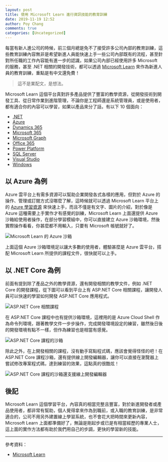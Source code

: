 ```yaml
---
layout: post
title: 使用 Microsoft Learn 進行資訊技能的教育訓練
date: 2019-11-19 12:52
author: Poy Chang
comments: true
categories: [Uncategorized]
---
```


每當有新人進公司的時候，前三個月總是免不了接受許多公司內部的教育訓練，這些教育訓練內容無非是希望新進人員能快速上手一些公司內部既有的流程，甚至針對所任職的工作內容能有進一步的認識，如果公司內部已經使用許多 Microsoft 的服務，甚至 .NET 相關的開發技術，都可以透過 [Microsoft Learn](https://docs.microsoft.com/zh-tw/learn/) 來作為新進人員的教育訓練，重點是有中文還免費！

>這不是業配文，是想法。

Microsoft Learn 這個平台真對許多產品提供了豐富的教學資源，從開發技術到開發工具、從日常作業到進階管理，不論你是工程師還是系統管理員，或是使用者，都有適合你的內容可以學習，如果以產品來分了話，有以下 10 個面向：

- [.NET](https://docs.microsoft.com/zh-tw/learn/browse/?products=dotnet)
- [Azure](https://docs.microsoft.com/zh-tw/learn/browse/?products=azure)
- [Dynamics 365](https://docs.microsoft.com/zh-tw/learn/browse/?products=dynamics)
- [Microsoft 365](https://docs.microsoft.com/zh-tw/learn/browse/?products=m365)
- [Microsoft Graph](https://docs.microsoft.com/zh-tw/learn/browse/?products=ms-graph)
- [Office 365](https://docs.microsoft.com/zh-tw/learn/browse/?products=office)
- [Power Platform](https://docs.microsoft.com/zh-tw/learn/browse/?products=power-platform)
- [SQL Server](https://docs.microsoft.com/zh-tw/learn/browse/?products=sql-server)
- [Visual Studio](https://docs.microsoft.com/zh-tw/learn/browse/?products=vs)
- [Windows](https://docs.microsoft.com/zh-tw/learn/browse/?products=windows)

## 以 Azure 為例

Azure 雲平台上有需多資源可以幫助企業開發各式各樣的應用，但對於 Azure 的操作、管理或訂閱方式沒哪麼了解，這時候就可以透過 Microsoft Learn 平台上的 [Azure 學習資源](https://docs.microsoft.com/zh-tw/learn/browse/?products=azure) 來快速上手，而且不僅是有文字、圖片的介紹，對於像是 Azure 這種需要上手實作才有感覺的訓練，Microsoft Learn 上面還提供 Azure 沙箱給使用者操作，在部分學習模組中，你可以直接建立 Azure 沙箱環境，然後實際操作看看，你甚麼都不用輸入，只要有 Microsoft 帳號就好了。

![Microsoft Learn 的 Azure 沙箱](https://i.imgur.com/u2yEFqG.png)

上面這個 Azure 沙箱環境足以讓大多數的使用者，體驗甚麼是 Azure 雲平台，搭配 Microsoft Learn 所提供的課程文件，很快就可以上手。

## 以 .NET Core 為例

前面有提到除了產品之外的教學資源，還有開發相關的教學文件，例如 .NET Core 的開發課程，從下圖可以看到平台上有 ASP.NET Core 相關課程，讓開發人員可以快速的學習如何開發 ASP.NET Core 應用程式。

![ASP.NET Core 相關課程](https://i.imgur.com/0bjN0FL.png)

在 ASP.NET Core 課程中也有提供沙箱環境，這裡用的是 Azure Cloud Shell 作為命令列環境，跟著教學文件一步步操作，完成開發環境設定的練習，雖然後日後的開發環境有點不一樣，但作為練習也是相當有感覺。

![ASP.NET Core 課程的沙箱](https://i.imgur.com/dZyjDux.png)

除此之外，在上開發相關的課程，沒有動手寫點程式碼，應該會覺得怪怪的吧！在 ASP.NET Core 課程沙箱，還有提供線上開發編輯器，讓你可以直接在瀏覽器上嘗試修改專案程式碼，達到練習的效果，這點真的很酷炫！

![ASP.NET Core 課程的沙箱還支援線上開發編輯器](https://i.imgur.com/qR1FFOA.png)

## 後記

Microsoft Learn 這個學習平台，內容真的相當完整且豐富，對於新進開發者或產品使用者，都非常有幫助，個人覺得拿來作為到職前，或入職的教育訓練，是非常適合的，公司不用另外建置線上學習系統，也不會花大把時間來更新內容，Microsoft Learn 上面都準備好了，無論是剛起步或已是有相當經歷的專業人士，這上面的實作方法都有助於我們用自己的步調，更快的學習新的技能。

----------

參考資料：

* [Microsoft Learn](https://docs.microsoft.com/zh-tw/learn/)
